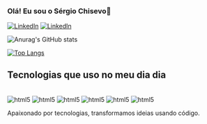 ### Olá! Eu sou o Sérgio Chisevo🙏

[![LinkedIn](https://img.shields.io/badge/LinkedIn-0077B5?style=for-the-badge&logo=linkedin&logoColor=white)](https://www.linkedin.com/in/s%C3%A9rgio-chisevo-96547090/)
[![LinkedIn](https://img.shields.io/badge/Instagram-E4405F?style=for-the-badge&logo=instagram&logoColor=white)](https://www.instagram.com/serg_chiss/)

![Anurag's GitHub stats](https://github-readme-stats.vercel.app/api?username=chissevo&show_icons=true&bg_color=00000000)

[![Top Langs](https://github-readme-stats.vercel.app/api/top-langs/?username=chissevo&layout=donut)](https://github.com/chissevo/github-readme-stats)

## Tecnologias que uso no meu dia dia

<div style="display: inline_block"><br/>
    <img align="center" alt="html5" src="https://img.shields.io/badge/HTML5-E34F26?style=for-the-badge&logo=html5&logoColor=white" />
    <img align="center" alt="html5" src="https://img.shields.io/badge/CSS3-1572B6?style=for-the-badge&logo=css3&logoColor=white" />
    <img align="center" alt="html5" src="https://img.shields.io/badge/JavaScript-F7DF1E?style=for-the-badge&logo=javascript&logoColor=black" />
    <img align="center" alt="html5" src="https://img.shields.io/badge/React-20232A?style=for-the-badge&logo=react&logoColor=61DAFB" />
    <img align="center" alt="html5" src="https://img.shields.io/badge/PHP-777BB4?style=for-the-badge&logo=php&logoColor=white" />
    <img align="center" alt="html5" src="https://img.shields.io/badge/Laravel-FF2D20?style=for-the-badge&logo=laravel&logoColor=white" />
    <!--<img align="center" alt="html5" src="https://img.shields.io/badge/Python-3776AB?style=for-the-badge&logo=python&logoColor=white" />-->
</div>

Apaixonado por tecnologias, transformamos ideias usando código.
